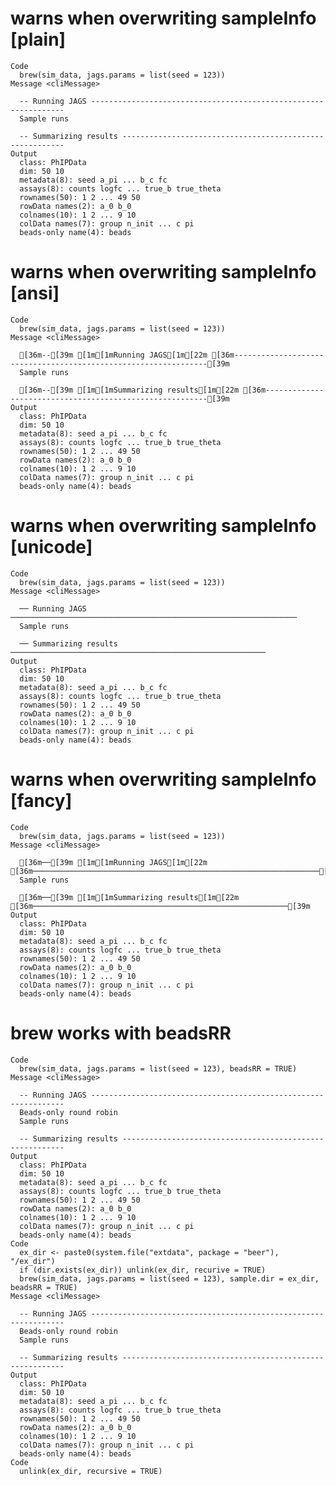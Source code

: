 # warns when overwriting sampleInfo [plain]

    Code
      brew(sim_data, jags.params = list(seed = 123))
    Message <cliMessage>
      
      -- Running JAGS ----------------------------------------------------------------
      Sample runs
      
      -- Summarizing results ---------------------------------------------------------
    Output
      class: PhIPData 
      dim: 50 10 
      metadata(8): seed a_pi ... b_c fc
      assays(8): counts logfc ... true_b true_theta
      rownames(50): 1 2 ... 49 50
      rowData names(2): a_0 b_0
      colnames(10): 1 2 ... 9 10
      colData names(7): group n_init ... c pi
      beads-only name(4): beads

# warns when overwriting sampleInfo [ansi]

    Code
      brew(sim_data, jags.params = list(seed = 123))
    Message <cliMessage>
      
      [36m--[39m [1m[1mRunning JAGS[1m[22m [36m----------------------------------------------------------------[39m
      Sample runs
      
      [36m--[39m [1m[1mSummarizing results[1m[22m [36m---------------------------------------------------------[39m
    Output
      class: PhIPData 
      dim: 50 10 
      metadata(8): seed a_pi ... b_c fc
      assays(8): counts logfc ... true_b true_theta
      rownames(50): 1 2 ... 49 50
      rowData names(2): a_0 b_0
      colnames(10): 1 2 ... 9 10
      colData names(7): group n_init ... c pi
      beads-only name(4): beads

# warns when overwriting sampleInfo [unicode]

    Code
      brew(sim_data, jags.params = list(seed = 123))
    Message <cliMessage>
      
      ── Running JAGS ────────────────────────────────────────────────────────────────
      Sample runs
      
      ── Summarizing results ─────────────────────────────────────────────────────────
    Output
      class: PhIPData 
      dim: 50 10 
      metadata(8): seed a_pi ... b_c fc
      assays(8): counts logfc ... true_b true_theta
      rownames(50): 1 2 ... 49 50
      rowData names(2): a_0 b_0
      colnames(10): 1 2 ... 9 10
      colData names(7): group n_init ... c pi
      beads-only name(4): beads

# warns when overwriting sampleInfo [fancy]

    Code
      brew(sim_data, jags.params = list(seed = 123))
    Message <cliMessage>
      
      [36m──[39m [1m[1mRunning JAGS[1m[22m [36m────────────────────────────────────────────────────────────────[39m
      Sample runs
      
      [36m──[39m [1m[1mSummarizing results[1m[22m [36m─────────────────────────────────────────────────────────[39m
    Output
      class: PhIPData 
      dim: 50 10 
      metadata(8): seed a_pi ... b_c fc
      assays(8): counts logfc ... true_b true_theta
      rownames(50): 1 2 ... 49 50
      rowData names(2): a_0 b_0
      colnames(10): 1 2 ... 9 10
      colData names(7): group n_init ... c pi
      beads-only name(4): beads

# brew works with beadsRR

    Code
      brew(sim_data, jags.params = list(seed = 123), beadsRR = TRUE)
    Message <cliMessage>
      
      -- Running JAGS ----------------------------------------------------------------
      Beads-only round robin
      Sample runs
      
      -- Summarizing results ---------------------------------------------------------
    Output
      class: PhIPData 
      dim: 50 10 
      metadata(8): seed a_pi ... b_c fc
      assays(8): counts logfc ... true_b true_theta
      rownames(50): 1 2 ... 49 50
      rowData names(2): a_0 b_0
      colnames(10): 1 2 ... 9 10
      colData names(7): group n_init ... c pi
      beads-only name(4): beads
    Code
      ex_dir <- paste0(system.file("extdata", package = "beer"), "/ex_dir")
      if (dir.exists(ex_dir)) unlink(ex_dir, recurive = TRUE)
      brew(sim_data, jags.params = list(seed = 123), sample.dir = ex_dir, beadsRR = TRUE)
    Message <cliMessage>
      
      -- Running JAGS ----------------------------------------------------------------
      Beads-only round robin
      Sample runs
      
      -- Summarizing results ---------------------------------------------------------
    Output
      class: PhIPData 
      dim: 50 10 
      metadata(8): seed a_pi ... b_c fc
      assays(8): counts logfc ... true_b true_theta
      rownames(50): 1 2 ... 49 50
      rowData names(2): a_0 b_0
      colnames(10): 1 2 ... 9 10
      colData names(7): group n_init ... c pi
      beads-only name(4): beads
    Code
      unlink(ex_dir, recursive = TRUE)

